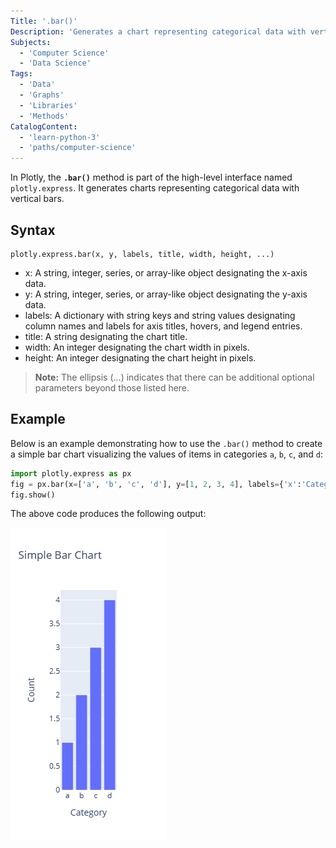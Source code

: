 ```yaml
---
Title: '.bar()'
Description: 'Generates a chart representing categorical data with vertical bars.'
Subjects:
  - 'Computer Science'
  - 'Data Science'
Tags:
  - 'Data'
  - 'Graphs'
  - 'Libraries'
  - 'Methods'
CatalogContent:
  - 'learn-python-3'
  - 'paths/computer-science'
---
```


In Plotly, the **`.bar()`** method is part of the high-level interface named `plotly.express`. It generates charts representing categorical data with vertical bars. 

## Syntax

```pseudo
plotly.express.bar(x, y, labels, title, width, height, ...)
```

- x: A string, integer, series, or array-like object designating the x-axis data.
- y: A string, integer, series, or array-like object designating the y-axis data.
- labels: A dictionary with string keys and string values designating column names and labels for axis titles, hovers, and legend entries.
- title: A string designating the chart title.
- width: An integer designating the chart width in pixels.
- height: An integer designating the chart height in pixels.

> **Note:** The ellipsis (...) indicates that there can be additional optional parameters beyond those listed here.

## Example

Below is an example demonstrating how to use the `.bar()` method to create a simple bar chart visualizing the values of items in categories `a`, `b`, `c`, and `d`:

```py
import plotly.express as px
fig = px.bar(x=['a', 'b', 'c', 'd'], y=[1, 2, 3, 4], labels={'x':'Category', 'y':'Count'}, title='Simple Bar Chart', height=500, width=250)
fig.show()
```

The above code produces the following output:

![Output for the above example](https://raw.githubusercontent.com/Codecademy/docs/main/media/plotly-bar-example.png)